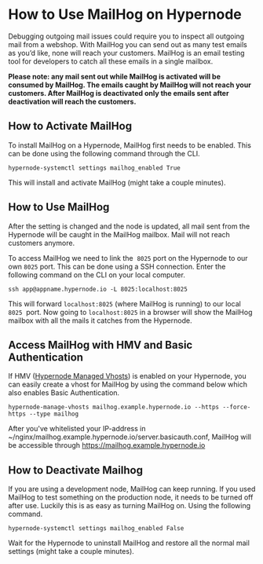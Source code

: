 <!-- source: https://support.hypernode.com/en/hypernode/tools/how-to-use-mailhog-on-hypernode/ -->

# How to Use MailHog on Hypernode

Debugging outgoing mail issues could require you to inspect all outgoing mail from a webshop. With MailHog you can send out as many test emails as you’d like, none will reach your customers. MailHog is an email testing tool for developers to catch all these emails in a single mailbox.

**Please note: any mail sent out while MailHog is activated will be consumed by MailHog. The emails caught by MailHog will not reach your customers. After MailHog is deactivated only the emails sent after deactivation will reach the customers.**

## How to Activate MailHog

To install MailHog on a Hypernode, MailHog first needs to be enabled. This can be done using the following command through the CLI.

```nginx
hypernode-systemctl settings mailhog_enabled True
```

This will install and activate MailHog (might take a couple minutes).

## How to Use MailHog

After the setting is changed and the node is updated, all mail sent from the Hypernode will be caught in the MailHog mailbox. Mail will not reach customers anymore.

To access MailHog we need to link the  `8025` port on the Hypernode to our own `8025` port. This can be done using a SSH connection. Enter the following command on the CLI on your local computer.

```nginx
ssh app@appname.hypernode.io -L 8025:localhost:8025
```

This will forward `localhost:8025` (where MailHog is running) to our local `8025`  port. Now going to `localhost:8025` in a browser will show the MailHog mailbox with all the mails it catches from the Hypernode.

## Access MailHog with HMV and Basic Authentication

If HMV ([Hypernode Managed Vhosts](https://support.hypernode.com/en/hypernode/nginx/hypernode-managed-vhosts)) is enabled on your Hypernode, you can easily create a vhost for MailHog by using the command below which also enables Basic Authentication.

```nginx
hypernode-manage-vhosts mailhog.example.hypernode.io --https --force-https --type mailhog
```

After you've whitelisted your IP-address in ~/nginx/mailhog.example.hypernode.io/server.basicauth.conf, MailHog will be accessible through <https://mailhog.example.hypernode.io>

## How to Deactivate Mailhog

If you are using a development node, MailHog can keep running. If you used MailHog to test something on the production node, it needs to be turned off after use. Luckily this is as easy as turning MailHog on. Using the following command.

```nginx
hypernode-systemctl settings mailhog_enabled False
```

Wait for the Hypernode to uninstall MailHog and restore all the normal mail settings (might take a couple minutes).
